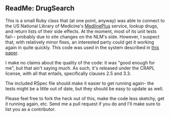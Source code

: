 ReadMe: DrugSearch
----

This is a small Ruby class that (at one point, anyway) was able to connect to the US National Library of Medicine's [MedlinePlus](http://www.nlm.nih.gov/medlineplus/) service, lookup drugs, and return lists of their side effects. At the moment, most of its unit tests fail-- probably due to site changes on the NLM's side. However, I suspect that, with relatively minor fixes, an interested party could get it working again in quite quickly. This code was used in the system described in [this paper](http://www.ncbi.nlm.nih.gov/pubmed/20351818).

I make no claims about the quality of the code: it was "good enough for me", but that ain't saying much. As such, it's released under the CRAPL license, with all that entails, specifically clauses 2.5 and 3.3.

The included RSpec file should make it easier to get running again- the tests might be a little out of date, but they should  be easy to update as well.

Please feel free to fork the heck out of this, make the code less sketchy, get it running again, etc. Send me a pull request if you do and I'll make sure to list you as a contributor.